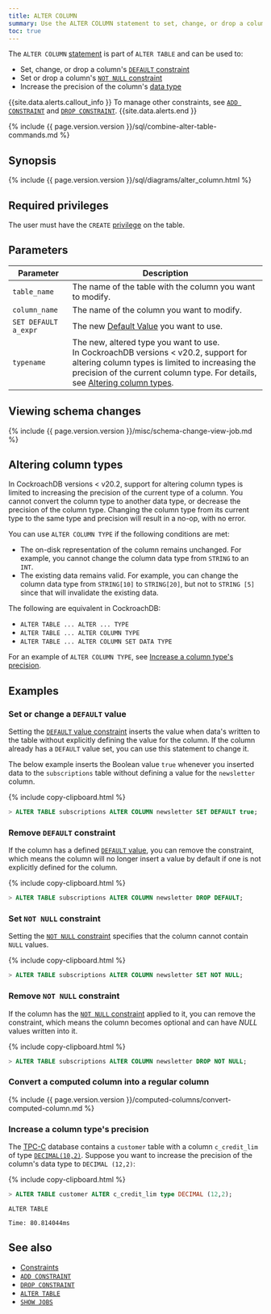 ```yaml
---
title: ALTER COLUMN
summary: Use the ALTER COLUMN statement to set, change, or drop a column's DEFAULT constraint or to drop the NOT NULL constraint.
toc: true
---
```


The `ALTER COLUMN` [statement](sql-statements.html) is part of `ALTER TABLE` and can be used to:

- Set, change, or drop a column's [`DEFAULT` constraint](default-value.html)
- Set or drop a column's [`NOT NULL` constraint](not-null.html)
- Increase the precision of the column's [data type](data-types.html)

{{site.data.alerts.callout_info }}
To manage other constraints, see [`ADD CONSTRAINT`](add-constraint.html) and [`DROP CONSTRAINT`](drop-constraint.html).
{{site.data.alerts.end }}

{% include {{ page.version.version }}/sql/combine-alter-table-commands.md %}

## Synopsis

<div>
{% include {{ page.version.version }}/sql/diagrams/alter_column.html %}
</div>

## Required privileges

The user must have the `CREATE` [privilege](authorization.html#assign-privileges) on the table.

## Parameters

| Parameter | Description |
|-----------|-------------|
| `table_name` | The name of the table with the column you want to modify. |
| `column_name` | The name of the column you want to modify. |
| `SET DEFAULT a_expr` | The new [Default Value](default-value.html) you want to use. |
| `typename` | The new, altered type you want to use.<br>In CockroachDB versions < v20.2, support for altering column types is limited to increasing the precision of the current column type. For details, see [Altering column types](#altering-column-types).|

## Viewing schema changes

{% include {{ page.version.version }}/misc/schema-change-view-job.md %}

## Altering column types

In CockroachDB versions < v20.2, support for altering column types is limited to increasing the precision of the current type of a column. You cannot convert the column type to another data type, or decrease the precision of the column type. Changing the column type from its current type to the same type and precision will result in a no-op, with no error.

You can use `ALTER COLUMN TYPE` if the following conditions are met:

- The on-disk representation of the column remains unchanged. For example, you cannot change the column data type from `STRING` to an `INT`.
- The existing data remains valid. For example, you can change the column data type from `STRING[10]` to `STRING[20]`, but not to `STRING [5]` since that will invalidate the existing data.

The following are equivalent in CockroachDB:

- `ALTER TABLE ... ALTER ... TYPE`
- `ALTER TABLE ... ALTER COLUMN TYPE`
- `ALTER TABLE ... ALTER COLUMN SET DATA TYPE`

For an example of `ALTER COLUMN TYPE`, see [Increase a column type's precision](#increase-a-column-types-precision).

## Examples

### Set or change a `DEFAULT` value

Setting the [`DEFAULT` value constraint](default-value.html) inserts the value when data's written to the table without explicitly defining the value for the column. If the column already has a `DEFAULT` value set, you can use this statement to change it.

The below example inserts the Boolean value `true` whenever you inserted data to the `subscriptions` table without defining a value for the `newsletter` column.

{% include copy-clipboard.html %}
~~~ sql
> ALTER TABLE subscriptions ALTER COLUMN newsletter SET DEFAULT true;
~~~

### Remove `DEFAULT` constraint

If the column has a defined [`DEFAULT` value](default-value.html), you can remove the constraint, which means the column will no longer insert a value by default if one is not explicitly defined for the column.

{% include copy-clipboard.html %}
~~~ sql
> ALTER TABLE subscriptions ALTER COLUMN newsletter DROP DEFAULT;
~~~

### Set `NOT NULL` constraint

Setting the  [`NOT NULL` constraint](not-null.html) specifies that the column cannot contain `NULL` values.

{% include copy-clipboard.html %}
~~~ sql
> ALTER TABLE subscriptions ALTER COLUMN newsletter SET NOT NULL;
~~~

### Remove `NOT NULL` constraint

If the column has the [`NOT NULL` constraint](not-null.html) applied to it, you can remove the constraint, which means the column becomes optional and can have *NULL* values written into it.

{% include copy-clipboard.html %}
~~~ sql
> ALTER TABLE subscriptions ALTER COLUMN newsletter DROP NOT NULL;
~~~

### Convert a computed column into a regular column

{% include {{ page.version.version }}/computed-columns/convert-computed-column.md %}

### Increase a column type's precision

The [TPC-C](performance-benchmarking-with-tpc-c-1k-warehouses.html) database contains a `customer` table with a column `c_credit_lim` of type [`DECIMAL(10,2)`](decimal.html). Suppose you want to increase the precision of the column's data type to `DECIMAL (12,2)`:

{% include copy-clipboard.html %}
~~~ sql
> ALTER TABLE customer ALTER c_credit_lim type DECIMAL (12,2);
~~~

~~~
ALTER TABLE

Time: 80.814044ms
~~~

## See also

- [Constraints](constraints.html)
- [`ADD CONSTRAINT`](add-constraint.html)
- [`DROP CONSTRAINT`](drop-constraint.html)
- [`ALTER TABLE`](alter-table.html)
- [`SHOW JOBS`](show-jobs.html)
